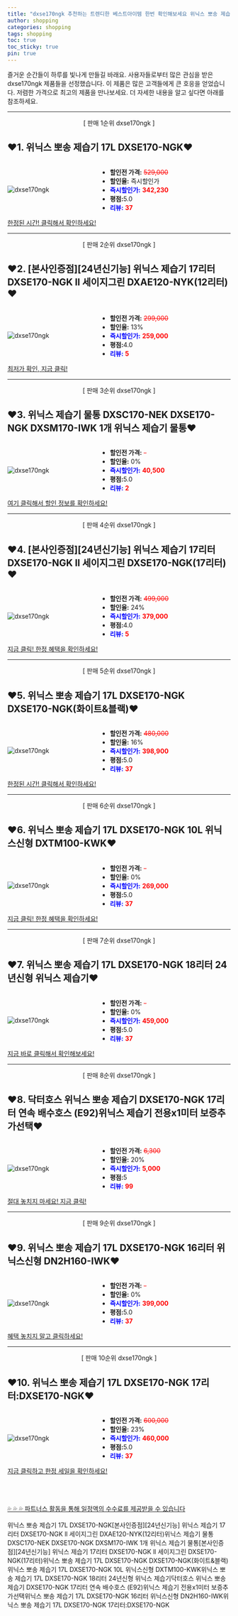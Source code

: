 ```yaml
---
title: "dxse170ngk 추천하는 트렌디한 베스트아이템 한번 확인해보세요 위닉스 뽀송 제습기 17L DXSE170-NGK"
author: shopping
categories: shopping
tags: shopping
toc: true
toc_sticky: true
pin: true
---
```

즐거운 순간들이 하루를 빛나게 만들길 바래요. 사용자들로부터 많은 관심을 받은 dxse170ngk 제품들을 선정했습니다. 이 제품은 많은 고객들에게 큰 호응을 얻었습니다. 저렴한 가격으로 최고의 제품을 만나보세요. 더 자세한 내용을 알고 싶다면 아래를 참조하세요.

---
<p class="toplist" style="margin: 0 auto; display: block; width: fit-content;">[ 판매 1순위 dxse170ngk ]</p>

<h2><strong>❤️1. 위닉스 뽀송 제습기 17L DXSE170-NGK❤️</strong></h2>

<div style="display: flex; align-items: center;">
    <div style="flex: 0.4;">
        <img src="https://thumbnail7.coupangcdn.com/thumbnails/remote/230x230ex/image/vendor_inventory/3577/5f417362cd6608ddd0d5d7cda4c6be6be362499c31d9837a4e672f778fb8.jpg" alt="dxse170ngk" style="max-width: 100%;">
    </div>
    <div style="flex: 0.6; margin-left: 10px;">
        <ul>
            <li><strong>할인전 가격:</strong> <del style="color: red;">529,000</del></li>
            <li><strong>할인율:</strong> 즉시할인가</li>
            <li><span style='color:blue'><strong>즉시할인가:</strong></span> <span style='color:red'><strong>342,230</strong></span></li>
            <li><strong>평점:</strong>5.0</li>
            <li><span style='color:blue'><strong>리뷰:</strong></span> <span style='color:red'><strong>37</strong></span></li>
        </ul>
    </div>
</div>
<div class="center">
    <a href="https://William4Davisa.github.io?lptag=AF9450613&subid=githubio&pageKey=8037625678&traceid=V0-153&itemId=22492923565&vendorItemId=89295909220" class="myButton">
        한정된 시간! 클릭해서 확인하세요!
    </a>
</div>


---
<p class="toplist" style="margin: 0 auto; display: block; width: fit-content;">[ 판매 2순위 dxse170ngk ]</p>

<h2><strong>❤️2. [본사인증점][24년신기능] 위닉스 제습기 17리터 DXSE170-NGK ll 세이지그린 DXAE120-NYK(12리터)❤️</strong></h2>

<div style="display: flex; align-items: center;">
    <div style="flex: 0.4;">
        <img src="https://thumbnail10.coupangcdn.com/thumbnails/remote/230x230ex/image/vendor_inventory/adf9/0a3e9cd370ac613441e051968d6b948811a5d91b783bd6e54429e7a4253d.jpg" alt="dxse170ngk" style="max-width: 100%;">
    </div>
    <div style="flex: 0.6; margin-left: 10px;">
        <ul>
            <li><strong>할인전 가격:</strong> <del style="color: red;">299,000</del></li>
            <li><strong>할인율:</strong> 13%</li>
            <li><span style='color:blue'><strong>즉시할인가:</strong></span> <span style='color:red'><strong>259,000</strong></span></li>
            <li><strong>평점:</strong>4.0</li>
            <li><span style='color:blue'><strong>리뷰:</strong></span> <span style='color:red'><strong>5</strong></span></li>
        </ul>
    </div>
</div>
<div class="center">
    <a href="https://William4Davisa.github.io?lptag=AF9450613&subid=githubio&pageKey=8040486550&traceid=V0-153&itemId=22509973320&vendorItemId=89552057768" class="myButton">
        최저가 확인, 지금 클릭!
    </a>
</div>


---
<p class="toplist" style="margin: 0 auto; display: block; width: fit-content;">[ 판매 3순위 dxse170ngk ]</p>

<h2><strong>❤️3. 위닉스 제습기 물통 DXSC170-NEK DXSE170-NGK DXSM170-IWK 1개 위닉스 제습기  물통❤️</strong></h2>

<div style="display: flex; align-items: center;">
    <div style="flex: 0.4;">
        <img src="https://thumbnail8.coupangcdn.com/thumbnails/remote/230x230ex/image/vendor_inventory/ddf9/42bfb337973bae563f2e258d1dd6a2efc0e77edb0988d25dabcbfc49eacd.jpg" alt="dxse170ngk" style="max-width: 100%;">
    </div>
    <div style="flex: 0.6; margin-left: 10px;">
        <ul>
            <li><strong>할인전 가격:</strong> <del style="color: red;">-</del></li>
            <li><strong>할인율:</strong> 0%</li>
            <li><span style='color:blue'><strong>즉시할인가:</strong></span> <span style='color:red'><strong>40,500</strong></span></li>
            <li><strong>평점:</strong>5.0</li>
            <li><span style='color:blue'><strong>리뷰:</strong></span> <span style='color:red'><strong>2</strong></span></li>
        </ul>
    </div>
</div>
<div class="center">
    <a href="https://William4Davisa.github.io?lptag=AF9450613&subid=githubio&pageKey=8128743384&traceid=V0-153&itemId=23081310986&vendorItemId=90114825187" class="myButton">
        여기 클릭해서 할인 정보를 확인하세요!
    </a>
</div>


---
<p class="toplist" style="margin: 0 auto; display: block; width: fit-content;">[ 판매 4순위 dxse170ngk ]</p>

<h2><strong>❤️4. [본사인증점][24년신기능] 위닉스 제습기 17리터 DXSE170-NGK ll 세이지그린 DXSE170-NGK(17리터)❤️</strong></h2>

<div style="display: flex; align-items: center;">
    <div style="flex: 0.4;">
        <img src="https://thumbnail7.coupangcdn.com/thumbnails/remote/230x230ex/image/vendor_inventory/698f/fd03d5da8bf4134314b2c90ec345dc1f83d64e7041e307dc97f63a363930.jpg" alt="dxse170ngk" style="max-width: 100%;">
    </div>
    <div style="flex: 0.6; margin-left: 10px;">
        <ul>
            <li><strong>할인전 가격:</strong> <del style="color: red;">499,000</del></li>
            <li><strong>할인율:</strong> 24%</li>
            <li><span style='color:blue'><strong>즉시할인가:</strong></span> <span style='color:red'><strong>379,000</strong></span></li>
            <li><strong>평점:</strong>4.0</li>
            <li><span style='color:blue'><strong>리뷰:</strong></span> <span style='color:red'><strong>5</strong></span></li>
        </ul>
    </div>
</div>
<div class="center">
    <a href="https://William4Davisa.github.io?lptag=AF9450613&subid=githubio&pageKey=8040486550&traceid=V0-153&itemId=22509973321&vendorItemId=89552057774" class="myButton">
        지금 클릭! 한정 혜택을 확인하세요!
    </a>
</div>


---
<p class="toplist" style="margin: 0 auto; display: block; width: fit-content;">[ 판매 5순위 dxse170ngk ]</p>

<h2><strong>❤️5. 위닉스 뽀송 제습기 17L DXSE170-NGK DXSE170-NGK(화이트&블랙)❤️</strong></h2>

<div style="display: flex; align-items: center;">
    <div style="flex: 0.4;">
        <img src="https://thumbnail7.coupangcdn.com/thumbnails/remote/230x230ex/image/vendor_inventory/65e8/dbfa1c7d084d5394a78281350231c7f01bc68e6551d3a8a1f4ddc801add3.jpg" alt="dxse170ngk" style="max-width: 100%;">
    </div>
    <div style="flex: 0.6; margin-left: 10px;">
        <ul>
            <li><strong>할인전 가격:</strong> <del style="color: red;">480,000</del></li>
            <li><strong>할인율:</strong> 16%</li>
            <li><span style='color:blue'><strong>즉시할인가:</strong></span> <span style='color:red'><strong>398,900</strong></span></li>
            <li><strong>평점:</strong>5.0</li>
            <li><span style='color:blue'><strong>리뷰:</strong></span> <span style='color:red'><strong>37</strong></span></li>
        </ul>
    </div>
</div>
<div class="center">
    <a href="https://William4Davisa.github.io?lptag=AF9450613&subid=githubio&pageKey=8037625678&traceid=V0-153&itemId=23639286690&vendorItemId=90664720708" class="myButton">
        한정된 시간! 클릭해서 확인하세요!
    </a>
</div>


---
<p class="toplist" style="margin: 0 auto; display: block; width: fit-content;">[ 판매 6순위 dxse170ngk ]</p>

<h2><strong>❤️6. 위닉스 뽀송 제습기 17L DXSE170-NGK 10L 위닉스신형 DXTM100-KWK❤️</strong></h2>

<div style="display: flex; align-items: center;">
    <div style="flex: 0.4;">
        <img src="https://thumbnail7.coupangcdn.com/thumbnails/remote/230x230ex/image/vendor_inventory/9b39/1fc3bd5b6a287c827fdfd52169dc9848c4adefcf08cbdda6464e81868189.png" alt="dxse170ngk" style="max-width: 100%;">
    </div>
    <div style="flex: 0.6; margin-left: 10px;">
        <ul>
            <li><strong>할인전 가격:</strong> <del style="color: red;">-</del></li>
            <li><strong>할인율:</strong> 0%</li>
            <li><span style='color:blue'><strong>즉시할인가:</strong></span> <span style='color:red'><strong>269,000</strong></span></li>
            <li><strong>평점:</strong>5.0</li>
            <li><span style='color:blue'><strong>리뷰:</strong></span> <span style='color:red'><strong>37</strong></span></li>
        </ul>
    </div>
</div>
<div class="center">
    <a href="https://William4Davisa.github.io?lptag=AF9450613&subid=githubio&pageKey=8037625678&traceid=V0-153&itemId=23491648386&vendorItemId=90518104452" class="myButton">
        지금 클릭! 한정 혜택을 확인하세요!
    </a>
</div>


---
<p class="toplist" style="margin: 0 auto; display: block; width: fit-content;">[ 판매 7순위 dxse170ngk ]</p>

<h2><strong>❤️7. 위닉스 뽀송 제습기 17L DXSE170-NGK 18리터 24년신형 위닉스 제습기❤️</strong></h2>

<div style="display: flex; align-items: center;">
    <div style="flex: 0.4;">
        <img src="https://thumbnail7.coupangcdn.com/thumbnails/remote/230x230ex/image/vendor_inventory/3098/5899aa0abff662e4e5de8bea1ac5d5c008fb72405f4e8d675e1f8d45dd54.png" alt="dxse170ngk" style="max-width: 100%;">
    </div>
    <div style="flex: 0.6; margin-left: 10px;">
        <ul>
            <li><strong>할인전 가격:</strong> <del style="color: red;">-</del></li>
            <li><strong>할인율:</strong> 0%</li>
            <li><span style='color:blue'><strong>즉시할인가:</strong></span> <span style='color:red'><strong>459,000</strong></span></li>
            <li><strong>평점:</strong>5.0</li>
            <li><span style='color:blue'><strong>리뷰:</strong></span> <span style='color:red'><strong>37</strong></span></li>
        </ul>
    </div>
</div>
<div class="center">
    <a href="https://William4Davisa.github.io?lptag=AF9450613&subid=githubio&pageKey=8037625678&traceid=V0-153&itemId=23664207892&vendorItemId=90689473604" class="myButton">
        지금 바로 클릭해서 확인해보세요!
    </a>
</div>


---
<p class="toplist" style="margin: 0 auto; display: block; width: fit-content;">[ 판매 8순위 dxse170ngk ]</p>

<h2><strong>❤️8. 닥터호스 위닉스 뽀송 제습기 DXSE170-NGK 17리터 연속 배수호스 (E92)위닉스 제습기 전용x1미터 보증추가선택❤️</strong></h2>

<div style="display: flex; align-items: center;">
    <div style="flex: 0.4;">
        <img src="https://thumbnail10.coupangcdn.com/thumbnails/remote/230x230ex/image/vendor_inventory/db50/e533e9b99a633640a7db7ff6aa0b82817fbfcae17ae9748478cd1dcd9b36.png" alt="dxse170ngk" style="max-width: 100%;">
    </div>
    <div style="flex: 0.6; margin-left: 10px;">
        <ul>
            <li><strong>할인전 가격:</strong> <del style="color: red;">6,300</del></li>
            <li><strong>할인율:</strong> 20%</li>
            <li><span style='color:blue'><strong>즉시할인가:</strong></span> <span style='color:red'><strong>5,000</strong></span></li>
            <li><strong>평점:</strong>5</li>
            <li><span style='color:blue'><strong>리뷰:</strong></span> <span style='color:red'><strong>99</strong></span></li>
        </ul>
    </div>
</div>
<div class="center">
    <a href="https://William4Davisa.github.io?lptag=AF9450613&subid=githubio&pageKey=7972420411&traceid=V0-153&itemId=22087164281&vendorItemId=89134193358" class="myButton">
        절대 놓치지 마세요! 지금 클릭!
    </a>
</div>


---
<p class="toplist" style="margin: 0 auto; display: block; width: fit-content;">[ 판매 9순위 dxse170ngk ]</p>

<h2><strong>❤️9. 위닉스 뽀송 제습기 17L DXSE170-NGK 16리터 위닉스신형  DN2H160-IWK❤️</strong></h2>

<div style="display: flex; align-items: center;">
    <div style="flex: 0.4;">
        <img src="https://thumbnail10.coupangcdn.com/thumbnails/remote/230x230ex/image/vendor_inventory/2e8e/3c8a6fa74f11782f1ab12ac353549d3c3032276f95cd777e30f98c98d66b.png" alt="dxse170ngk" style="max-width: 100%;">
    </div>
    <div style="flex: 0.6; margin-left: 10px;">
        <ul>
            <li><strong>할인전 가격:</strong> <del style="color: red;">-</del></li>
            <li><strong>할인율:</strong> 0%</li>
            <li><span style='color:blue'><strong>즉시할인가:</strong></span> <span style='color:red'><strong>399,000</strong></span></li>
            <li><strong>평점:</strong>5.0</li>
            <li><span style='color:blue'><strong>리뷰:</strong></span> <span style='color:red'><strong>37</strong></span></li>
        </ul>
    </div>
</div>
<div class="center">
    <a href="https://William4Davisa.github.io?lptag=AF9450613&subid=githubio&pageKey=8037625678&traceid=V0-153&itemId=23491648385&vendorItemId=90518104447" class="myButton">
        혜택 놓치지 말고 클릭하세요!
    </a>
</div>


---
<p class="toplist" style="margin: 0 auto; display: block; width: fit-content;">[ 판매 10순위 dxse170ngk ]</p>

<h2><strong>❤️10. 위닉스 뽀송 제습기 17L DXSE170-NGK 17리터:DXSE170-NGK❤️</strong></h2>

<div style="display: flex; align-items: center;">
    <div style="flex: 0.4;">
        <img src="https://thumbnail8.coupangcdn.com/thumbnails/remote/230x230ex/image/vendor_inventory/6c7a/07008806e1f7084fb1e09782f34bea9e2a49a9d02302f1c344f3f5bbc998.jpg" alt="dxse170ngk" style="max-width: 100%;">
    </div>
    <div style="flex: 0.6; margin-left: 10px;">
        <ul>
            <li><strong>할인전 가격:</strong> <del style="color: red;">600,000</del></li>
            <li><strong>할인율:</strong> 23%</li>
            <li><span style='color:blue'><strong>즉시할인가:</strong></span> <span style='color:red'><strong>460,000</strong></span></li>
            <li><strong>평점:</strong>5.0</li>
            <li><span style='color:blue'><strong>리뷰:</strong></span> <span style='color:red'><strong>37</strong></span></li>
        </ul>
    </div>
</div>
<div class="center">
    <a href="https://William4Davisa.github.io?lptag=AF9450613&subid=githubio&pageKey=8037625678&traceid=V0-153&itemId=23657431031&vendorItemId=90682832149" class="myButton">
        지금 클릭하고 한정 세일을 확인하세요!
    </a>
</div>

<br><br><br>[💦 💦 💦 파트너스 활동을 통해 일정액의 수수료를 제공받을 수 있습니다](https://link.coupang.com/a/bcpT2c)<br><br>위닉스 뽀송 제습기 17L DXSE170-NGK[본사인증점][24년신기능] 위닉스 제습기 17리터 DXSE170-NGK ll 세이지그린 DXAE120-NYK(12리터)위닉스 제습기 물통 DXSC170-NEK DXSE170-NGK DXSM170-IWK 1개 위닉스 제습기  물통[본사인증점][24년신기능] 위닉스 제습기 17리터 DXSE170-NGK ll 세이지그린 DXSE170-NGK(17리터)위닉스 뽀송 제습기 17L DXSE170-NGK DXSE170-NGK(화이트&블랙)위닉스 뽀송 제습기 17L DXSE170-NGK 10L 위닉스신형 DXTM100-KWK위닉스 뽀송 제습기 17L DXSE170-NGK 18리터 24년신형 위닉스 제습기닥터호스 위닉스 뽀송 제습기 DXSE170-NGK 17리터 연속 배수호스 (E92)위닉스 제습기 전용x1미터 보증추가선택위닉스 뽀송 제습기 17L DXSE170-NGK 16리터 위닉스신형  DN2H160-IWK위닉스 뽀송 제습기 17L DXSE170-NGK 17리터:DXSE170-NGK